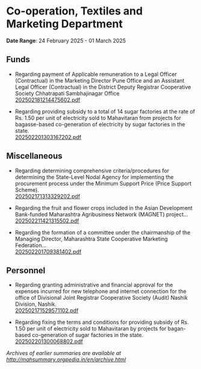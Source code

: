 # Co-operation, Textiles and Marketing Department

**Date Range**: 24 February 2025 - 01 March 2025


## Funds
- Regarding payment of Applicable remuneration to a Legal Officer (Contractual) in the Marketing Director Pune Office and an Assistant Legal Officer (Contractual) in the District Deputy Registrar Cooperative Society Chhatrapati Sambhajinagar Office\
  [202502181214475602.pdf](https://gr.maharashtra.gov.in/Site/Upload/Government%20Resolutions/English/202502181214475602.pdf)

- Regarding providing subsidy to a total of 14 sugar factories at the rate of Rs. 1.50 per unit of electricity sold to Mahavitaran from projects for bagasse-based co-generation of electricity by sugar factories in the state.\
  [202502201303167202.pdf](https://gr.maharashtra.gov.in/Site/Upload/Government%20Resolutions/English/202502201303167202.pdf)

## Miscellaneous
- Regarding determining comprehensive criteria/procedures for determining the State-Level Nodal Agency for implementing the procurement process under the Minimum Support Price (Price Support Scheme).\
  [202502171313329202.pdf](https://gr.maharashtra.gov.in/Site/Upload/Government%20Resolutions/English/202502171313329202.pdf)

- Regarding the fruit and flower crops included in the Asian Development Bank-funded Maharashtra Agribusiness Network (MAGNET) project...\
  [202502211421315502.pdf](https://gr.maharashtra.gov.in/Site/Upload/Government%20Resolutions/English/202502211421315502.pdf)

- Regarding the formation of a committee under the chairmanship of the Managing Director, Maharashtra State Cooperative Marketing Federation...\
  [202502201709381402.pdf](https://gr.maharashtra.gov.in/Site/Upload/Government%20Resolutions/English/202502201709381402.pdf)

## Personnel
- Regarding granting administrative and financial approval for the expenses incurred for new telephone and internet connection for the office of Divisional Joint Registrar Cooperative Society (Audit) Nashik Division, Nashik.\
  [202502171529571102.pdf](https://gr.maharashtra.gov.in/Site/Upload/Government%20Resolutions/English/202502171529571102.pdf)

- Regarding fixing the terms and conditions for providing subsidy of Rs. 1.50 per unit of electricity sold to Mahavitaran by projects for bagan-based co-generation of sugar factories in the state.\
  [202502201300068802.pdf](https://gr.maharashtra.gov.in/Site/Upload/Government%20Resolutions/English/202502201300068802.pdf)


*Archives of earlier summaries are available at http://mahsummary.orgpedia.in/en/archive.html*